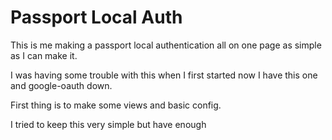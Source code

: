 # Passport Local Auth
This is me making a passport local authentication all on one page as simple as I can make it.

I was having some trouble with this when I first started now I have this one and google-oauth down.

First thing is to make some views and basic config.

I tried to keep this very simple but have enough